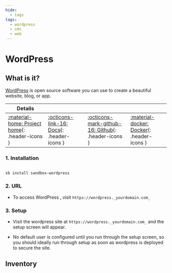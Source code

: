 ```yaml
---
hide:
  - tags
tags:
  - wordpress
  - cms
  - web
---
```


# WordPress

## What is it?

[WordPress](https://wordpress.org/) is open source software you can use to create a beautiful website, blog, or app.

| Details     |             |             |             |
|-------------|-------------|-------------|-------------|
| [:material-home: Project home](https://wordpress.org/){: .header-icons } | [:octicons-link-16: Docs](https://wordpress.org/support/){: .header-icons } | [:octicons-mark-github-16: Github](https://github.com/docker-library/wordpress){: .header-icons } | [:material-docker: Docker](https://hub.docker.com/_/wordpress){: .header-icons }|

### 1. Installation

``` shell

sb install sandbox-wordpress

```

### 2. URL

- To access WordPress , visit `https://wordpress._yourdomain.com_`

### 3. Setup

- Visit the wordpress site at `https://wordpress._yourdomain.com_` and the setup screen will appear.

- No default user is configured until you run through the setup screen, so you should ideally run through setup as soon as wordpress is deployed to secure the site.

## Inventory
<!-- BEGIN SALTBOX MANAGED VARIABLES SECTION -->
<!-- END SALTBOX MANAGED VARIABLES SECTION -->

